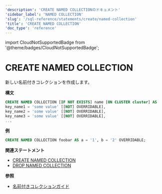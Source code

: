 ```yaml
---
'description': 'CREATE NAMED COLLECTIONのドキュメント'
'sidebar_label': 'NAMED COLLECTION'
'slug': '/sql-reference/statements/create/named-collection'
'title': 'CREATE NAMED COLLECTION'
'doc_type': 'reference'
---
```


import CloudNotSupportedBadge from '@theme/badges/CloudNotSupportedBadge';

<CloudNotSupportedBadge />


# CREATE NAMED COLLECTION

新しい名前付きコレクションを作成します。

**構文**

```sql
CREATE NAMED COLLECTION [IF NOT EXISTS] name [ON CLUSTER cluster] AS
key_name1 = 'some value' [[NOT] OVERRIDABLE],
key_name2 = 'some value' [[NOT] OVERRIDABLE],
key_name3 = 'some value' [[NOT] OVERRIDABLE],
...
```

**例**

```sql
CREATE NAMED COLLECTION foobar AS a = '1', b = '2' OVERRIDABLE;
```

**関連ステートメント**

- [CREATE NAMED COLLECTION](/sql-reference/statements/alter/named-collection)
- [DROP NAMED COLLECTION](/sql-reference/statements/drop#drop-function)

**参照**

- [名前付きコレクションガイド](/operations/named-collections.md)
